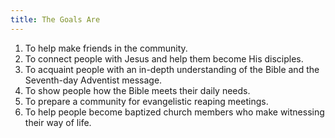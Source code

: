 ```yaml
---
title: The Goals Are
---
```


1. To help make friends in the community.
2. To connect people with Jesus and help them become His disciples.
3. To acquaint people with an in-depth understanding of the Bible and the Seventh-day Adventist message.
4. To show people how the Bible meets their daily needs.
5. To prepare a community for evangelistic reaping meetings.
6. To help people become baptized church members who make witnessing their way of life.